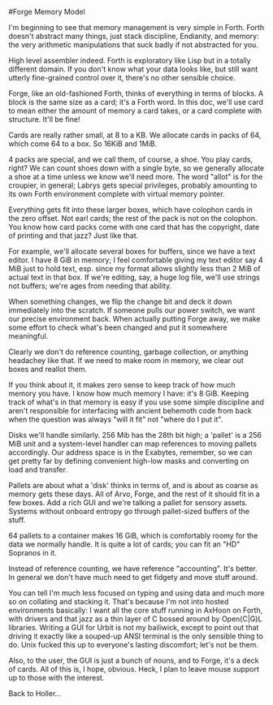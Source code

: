 #Forge Memory Model

I'm beginning to see that memory management is very simple in Forth. Forth doesn't abstract many things, just stack discipline,
Endianity, and memory: the very arithmetic manipulations that suck badly if not abstracted for you. 

High level assembler indeed. Forth is exploratory like Lisp but in a totally different domain. If you don't know what your data 
looks like, but still want utterly fine-grained control over it, there's no other sensible choice.

Forge, like an old-fashioned Forth, thinks of everything in terms of blocks. A block is the same size as a card; it's a Forth
word. In this doc, we'll use card to mean either the amount of memory a card takes, or a card complete with structure. It'll be
fine!

Cards are really rather small, at 8 to a KB. We allocate cards in packs of 64, which come 64 to a box. So 16KiB and 1MiB. 

4 packs are special, and we call them, of course, a shoe. You play cards, right? We can count shoes down with a single byte, so 
we generally allocate a shoe at a time unless we know we'll need more. The word "allot" is for the croupier, in general;
Labrys gets special privileges, probably amounting to its own Forth environment complete with virtual memory pointer. 

Everything gets fit into these larger boxes, which have colophon cards in the zero offset. Not earl cards; the rest of the pack
is not on the colophon. You know how card packs come with one card that has the copyright, date of printing and that jazz?
Just like that. 

For example, we'll allocate several boxes for buffers, since we have a text editor. I have 8 GiB in memory; I feel comfortable
giving my text editor say 4 MiB just to hold text, esp. since my format allows slightly less than 2 MiB of actual text in that
box. If we're editing, say, a huge log file, we'll use strings not buffers; we're ages from needing that ability.

When something changes, we flip the change bit and deck it down immediately into the scratch. If someone pulls our power switch,
we want our precise environment back. When actually putting Forge away, we make some effort to check what's been changed and put
it somewhere meaningful. 

Clearly we don't do reference counting, garbage collection, or anything headachey like that. If we need to make room in memory,
we clear out boxes and reallot them. 

If you think about it, it makes zero sense to keep track of how much memory you have. I know how much memory I have: it's 8 GiB.
Keeping track of what's in that memory is easy if you use some simple discipline and aren't responsible for interfacing with
ancient behemoth code from back when the question was always "will it fit" not "where do I put it". 

Disks we'll handle similarly. 256 Mib has the 28th bit high; a 'pallet' is a 256 MiB unit and a system-level handler can map references
to moving pallets accordingly. Our address space is in the Exabytes, remember, so we can get pretty far by defining convenient high-low
masks and converting on load and transfer. 

Pallets are about what a 'disk' thinks in terms of, and is about as coarse as memory gets these days. All of Arvo, Forge, and the rest
of it should fit in a few boxes. Add a rich GUI and we're talking a pallet for sensory assets. Systems without onboard entropy go through
pallet-sized buffers of the stuff. 

64 pallets to a container makes 16 GiB, which is comfortably roomy for the data we normally handle. It is quite a lot of cards; you can
fit an "HD" Sopranos in it.

Instead of reference counting, we have reference "accounting". It's better. In general we don't have much need to get fidgety and move
stuff around. 

You can tell I'm much less focused on typing and using data and much more so on collating and stacking it. That's because I'm not into hosted environments basically: I want all the core stuff running in AxHoon on Forth, with drivers and that jazz as a thin layer of C 
bossed around by Open(C|G)L libraries. Writing a GUI for Urbit is not my bailiwick, except to point out that driving it exactly like a 
souped-up ANSI terminal is the only sensible thing to do. Unix fucked this up to everyone's lasting discomfort; let's not be them. 

Also, to the user, the GUI is just a bunch of nouns, and to Forge, it's a deck of cards. All of this is, I hope, obvious. Heck, I plan to leave mouse support up to those with the interest. 

Back to Holler...

